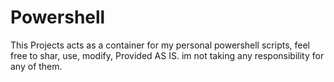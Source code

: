 # Powershell 
This Projects acts as a container for my personal powershell scripts, feel free to shar, use, modify, Provided AS IS. im not taking any responsibility for any of them.

